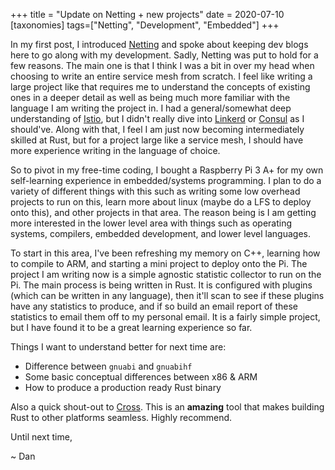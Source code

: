 +++
title = "Update on Netting + new projects"
date = 2020-07-10
[taxonomies]
tags=["Netting", "Development", "Embedded"]
+++

In my first post, I introduced [Netting](https://github.com/Netting-Mesh/netting) and spoke about keeping dev blogs here to go
along with my development. Sadly, Netting was put to hold for a few reasons. The main one is that I think I was a bit in
over my head when choosing to write an entire service mesh from scratch. I feel like writing a large project like that requires me to
understand the concepts of existing ones in a deeper detail as well as being much more familiar with the language I am writing
the project in. I had a general/somewhat deep understanding of [Istio](https://istio.io), but I didn't really dive into [Linkerd](https://linkerd.io)
or [Consul](https://consul.io) as I should've. Along with that, I feel I am just now becoming intermediately skilled at Rust, but
for a project large like a service mesh, I should have more experience writing in the language of choice.

So to pivot in my free-time coding, I bought a Raspberry Pi 3 A+ for my own self-learning experience in embedded/systems programming. I plan to
do a variety of different things with this such as writing some low overhead projects to run on this, learn more about linux (maybe do a LFS to deploy onto this), and other projects in that area. The reason being is I am getting more interested in the lower level area with things such as operating systems, compilers, embedded development, and lower level languages.

To start in this area, I've been refreshing my memory on C++, learning how to compile to ARM, and starting a mini project to deploy onto the Pi. The project I am writing now is a simple agnostic statistic collector to run on the Pi. The main process is being written in Rust. It is configured with plugins (which can be written in any language), then it'll scan to see if these plugins have any statistics to produce, and if so build an email report of these statistics to email them off to my personal email. It is a fairly simple project, but I have found it to be a great learning experience so far.

Things I want to understand better for next time are:

   * Difference between `gnuabi` and `gnuabihf`
   * Some basic conceptual differences between x86 & ARM
   * How to produce a production ready Rust binary


Also a quick shout-out to [Cross](https://github.com/rust-embedded/cross). This is an **amazing** tool that makes building Rust to other platforms seamless. Highly recommend.


Until next time,

~ Dan
